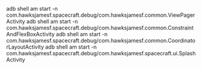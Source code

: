 adb shell am start -n com.hawksjamesf.spacecraft.debug/com.hawksjamesf.common.ViewPagerActivity
adb shell am start -n com.hawksjamesf.spacecraft.debug/com.hawksjamesf.common.ConstraintAndFlexBoxActivity
adb shell am start -n com.hawksjamesf.spacecraft.debug/com.hawksjamesf.common.CoordinatorLayoutActivity
adb shell am start -n com.hawksjamesf.spacecraft.debug/com.hawksjamesf.spacecraft.ui.SplashActivity